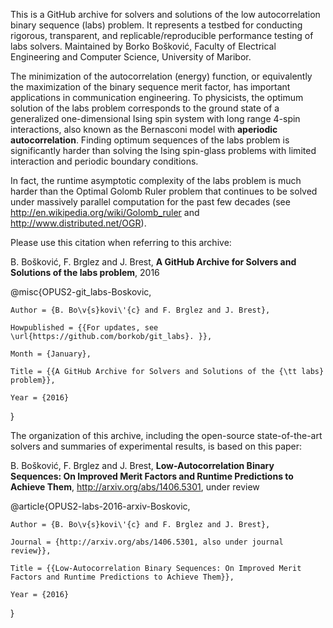 This is a GitHub archive for solvers and solutions of the low autocorrelation binary sequence (labs) problem. 
It represents a testbed for conducting rigorous, transparent, and replicable/reproducible performance testing of
labs solvers. Maintained by Borko Bošković, Faculty of Electrical Engineering and Computer Science,
University of Maribor.

The minimization of the autocorrelation (energy) function, or equivalently the maximization of the binary 
sequence merit factor, has important applications in communication engineering. To physicists, the optimum
solution of the labs problem corresponds to the ground state of a generalized one-dimensional Ising spin system
with long range 4-spin interactions, also known as the Bernasconi model with **aperiodic autocorrelation**. 
Finding optimum sequences of the labs problem is significantly harder than solving the Ising spin-glass problems
with limited interaction and periodic boundary conditions. 

In fact, the runtime asymptotic complexity of the labs problem is much harder than the Optimal Golomb Ruler problem
that continues to be solved under massively parallel computation for the past few decades 
(see http://en.wikipedia.org/wiki/Golomb_ruler and http://www.distributed.net/OGR).

Please use this citation when referring to this archive:

B. Bošković, F. Brglez and J. Brest, **A GitHub Archive for Solvers and Solutions of the labs problem**, 2016


@misc{OPUS2-git_labs-Boskovic,

	Author = {B. Bo\v{s}kovi\'{c} and F. Brglez and J. Brest},

	Howpublished = {{For updates, see \url{https://github.com/borkob/git_labs}. }},

	Month = {January},

	Title = {{A GitHub Archive for Solvers and Solutions of the {\tt labs} problem}},

	Year = {2016}

}

The organization of this archive, including the open-source state-of-the-art solvers and summaries of experimental results,
is based on this paper:


B. Bošković, F. Brglez and J. Brest, **Low-Autocorrelation Binary Sequences: On Improved Merit Factors and Runtime Predictions to Achieve Them**, http://arxiv.org/abs/1406.5301, under review

@article{OPUS2-labs-2016-arxiv-Boskovic,

	Author = {B. Bo\v{s}kovi\'{c} and F. Brglez and J. Brest},

	Journal = {http://arxiv.org/abs/1406.5301, also under journal review}},

	Title = {{Low-Autocorrelation Binary Sequences: On Improved Merit Factors and Runtime Predictions to Achieve Them}},

	Year = {2016}

}

